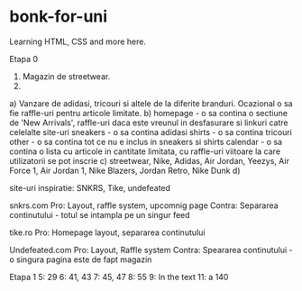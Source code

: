 # bonk-for-uni
Learning HTML, CSS and more here.

Etapa 0
1. Magazin de streetwear.
2. 
a) Vanzare de adidasi, tricouri si altele de la diferite branduri. Ocazional o sa fie raffle-uri pentru articole limitate.
b)
homepage - o sa contina o sectiune de 'New Arrivals', raffle-uri daca este vreunul in desfasurare si linkuri catre celelalte site-uri
sneakers - o sa contina adidasi
shirts - o sa contina tricouri
other - o sa contina tot ce nu e inclus in sneakers si shirts
calendar - o sa contina o lista cu articole in cantitate limitata, cu raffle-uri viitoare la care utilizatorii se pot inscrie
c) streetwear, Nike, Adidas, Air Jordan, Yeezys, Air Force 1, Air Jordan 1, Nike Blazers, Jordan Retro, Nike Dunk
d)

site-uri inspiratie: SNKRS, Tike, undefeated

snkrs.com
Pro: Layout, raffle system, upcomnig page
Contra: Separarea continutului - totul se intampla pe un singur feed

tike.ro
Pro: Homepage layout, separarea continutului

Undefeated.com
Pro: Layout, Raffle system
Contra: Speararea continutului - o singura pagina este de fapt magazin

Etapa 1
5: 29
6: 41, 43
7: 45, 47
8: 55
9: In the text
11: a 140
